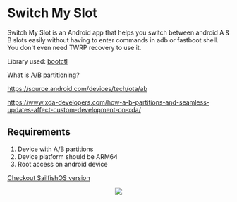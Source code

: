 # Switch My Slot
Switch My Slot is an Android app that helps you switch between android A & B slots easily without having to enter commands in adb or fastboot shell. You don't even need TWRP recovery to use it.

Library used: [bootctl](https://android.googlesource.com/platform/system/extras/+/master/bootctl)

What is A/B partitioning?

https://source.android.com/devices/tech/ota/ab

https://www.xda-developers.com/how-a-b-partitions-and-seamless-updates-affect-custom-development-on-xda/

## Requirements
1. Device with A/B partitions
2. Device platform should be ARM64
3. Root access on android device

[Checkout SailfishOS version](https://github.com/shoukolate/Switch-My-Slot-SailfishOS)

<p align="center">
  <img src="https://raw.githubusercontent.com/shoukolate/Switch-My-Slot-Android/master/Screenshots/1.png">
</p>
